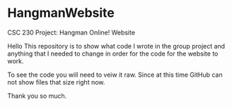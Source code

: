 # HangmanWebsite
CSC 230 Project: Hangman Online! Website 

Hello 
This repository is to show what code I wrote in the group project and anything that I needed to change in order for the code for the website to work. 

To see the code you will need to veiw it raw. Since at this time GitHub can not show files that size right now. 

Thank you so much. 
